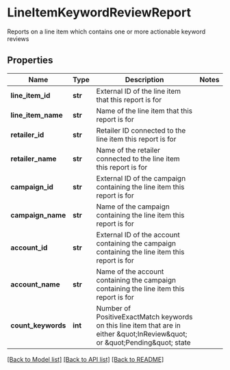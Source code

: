 # LineItemKeywordReviewReport

Reports on a line item which contains one or more actionable keyword reviews

## Properties
Name | Type | Description | Notes
------------ | ------------- | ------------- | -------------
**line_item_id** | **str** | External ID of the line item that this report is for | 
**line_item_name** | **str** | Name of the line item that this report is for | 
**retailer_id** | **str** | Retailer ID connected to the line item this report is for | 
**retailer_name** | **str** | Name of the retailer connected to the line item this report is for | 
**campaign_id** | **str** | External ID of the campaign containing the line item this report is for | 
**campaign_name** | **str** | Name of the campaign containing the line item this report is for | 
**account_id** | **str** | External ID of the account containing the campaign containing the line item this report is for | 
**account_name** | **str** | Name of the account containing the campaign containing the line item this report is for | 
**count_keywords** | **int** | Number of PositiveExactMatch keywords on this line item that are in either \&quot;InReview\&quot; or \&quot;Pending\&quot; state | 

[[Back to Model list]](../README.md#documentation-for-models) [[Back to API list]](../README.md#documentation-for-api-endpoints) [[Back to README]](../README.md)


